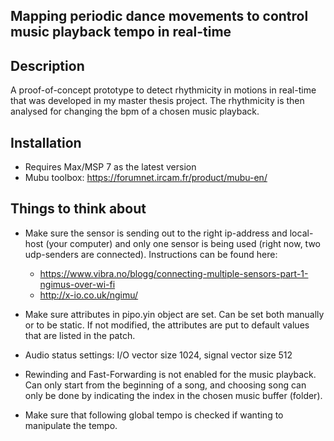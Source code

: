 ## Mapping periodic dance movements to control music playback tempo in real-time

## Description

A proof-of-concept prototype to detect rhythmicity in motions in real-time that was developed in my master thesis project. The rhythmicity is then analysed for changing the bpm of a chosen music playback. 

## Installation

* Requires Max/MSP 7 as the latest version
* Mubu toolbox: https://forumnet.ircam.fr/product/mubu-en/

## Things to think about

- Make sure the sensor is sending out to the right ip-address and local-host (your computer) and only one sensor is being used (right now, two udp-senders are connected).
  Instructions can be found here:
  * https://www.vibra.no/blogg/connecting-multiple-sensors-part-1-ngimus-over-wi-fi
  * http://x-io.co.uk/ngimu/

- Make sure attributes in pipo.yin object are set. Can be set both manually or to be static. If not modified, the attributes are put to default values that are listed in the patch.

- Audio status settings: I/O vector size 1024, signal vector size 512

- Rewinding and Fast-Forwarding is not enabled for the music playback. Can only start from the beginning of a song, and choosing song can only be done by indicating the index in the chosen music buffer (folder).

- Make sure that following global tempo is checked if wanting to manipulate the tempo.
